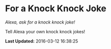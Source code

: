 # For a Knock Knock Joke
*Alexa, ask for a knock knock joke!*

Tell Alexa your own knock knock jokes!

**Last Updated:** 2016-03-12 16:38:25